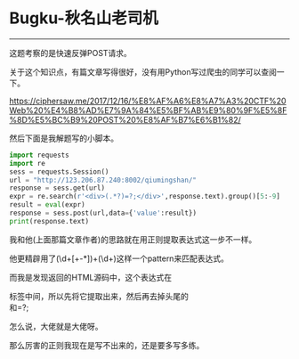# Bugku-秋名山老司机

---

这题考察的是快速反弹POST请求。

关于这个知识点，有篇文章写得很好，没有用Python写过爬虫的同学可以查阅一下。

https://ciphersaw.me/2017/12/16/%E8%AF%A6%E8%A7%A3%20CTF%20Web%20%E4%B8%AD%E7%9A%84%E5%BF%AB%E9%80%9F%E5%8F%8D%E5%BC%B9%20POST%20%E8%AF%B7%E6%B1%82/

然后下面是我解题写的小脚本。

```python
import requests
import re
sess = requests.Session()
url = "http://123.206.87.240:8002/qiumingshan/"
response = sess.get(url)
expr = re.search(r'<div>(.*?)=?;</div>',response.text).group()[5:-9]
result = eval(expr)
response = sess.post(url,data={'value':result})
print(response.text)
```

我和他(上面那篇文章作者)的思路就在用正则提取表达式这一步不一样。

他更精辟用了(\d+[+\-*])+(\d+)这样一个pattern来匹配表达式。

而我是发现返回的HTML源码中，这个表达式在<div>标签中间，所以先将它提取出来，然后再去掉头尾的<div>和=?;

怎么说，大佬就是大佬呀。

那么厉害的正则我现在是写不出来的，还是要多写多练。

